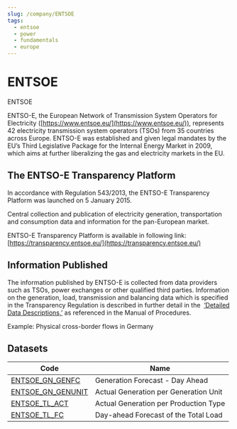 ```yaml
---
slug: /company/ENTSOE
tags:
  - entsoe
  - power
  - fundamentals
  - europe
---
```

ENTSOE
=========

ENTSOE  

ENTSO-E, the European Network of Transmission System Operators for Electricity ([https://www.entsoe.eu/](https://www.entsoe.eu/)), represents 42 electricity transmission system operators (TSOs) from 35 countries across Europe. ENTSO-E was established and given legal mandates by the EU’s Third Legislative Package for the Internal Energy Market in 2009, which aims at further liberalizing the gas and electricity markets in the EU.

## The ENTSO-E Transparency Platform

In accordance with Regulation 543/2013, the ENTSO-E Transparency Platform was launched on 5 January 2015.

Central collection and publication of electricity generation, transportation and consumption data and information for the pan-European market.

ENTSO-E Transparency Platform is available in following link: [https://transparency.entsoe.eu/](https://transparency.entsoe.eu/)

## Information Published

The information published by ENTSO-E is collected from data providers such as TSOs, power exchanges or other qualified third parties. Information on the generation, load, transmission and balancing data which is specified in the Transparency Regulation is described in further detail in the  [‘Detailed Data Descriptions,’](https://www.entsoe.eu/fileadmin/user_upload/_library/resources/Transparency/02_MoP%20Ref02%20-%20DDD_V2R5.pdf) as referenced in the Manual of Procedures.

Example: Physical cross-border flows in Germany

## Datasets

|Code|Name|
|-|-|
|[ENTSOE_GN_GENFC](/docs/dataset/ENTSOE_GN_GENFC)|Generation Forecast - Day Ahead|
|[ENTSOE_GN_GENUNIT](/docs/dataset/ENTSOE_GN_GENUNIT)|Actual Generation per Generation Unit|
|[ENTSOE_TL_ACT](/docs/dataset/ENTSOE_TL_ACT)|Actual Generation per Production Type|
|[ENTSOE_TL_FC](/docs/dataset/ENTSOE_TL_FC)|Day-ahead Forecast of the Total Load|
